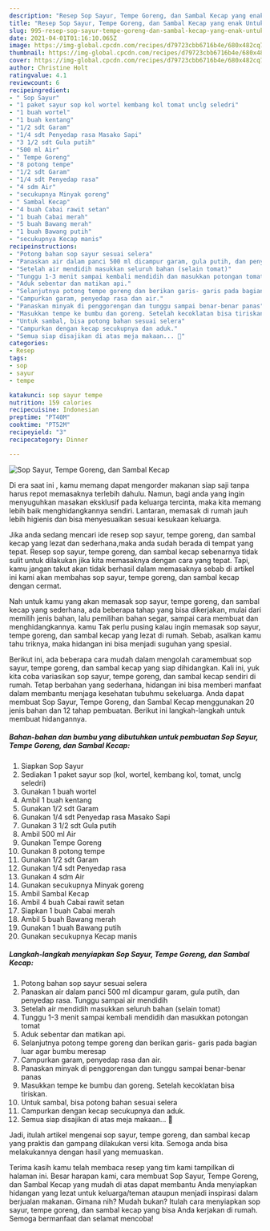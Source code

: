 ```yaml
---
description: "Resep Sop Sayur, Tempe Goreng, dan Sambal Kecap yang enak Untuk Jualan"
title: "Resep Sop Sayur, Tempe Goreng, dan Sambal Kecap yang enak Untuk Jualan"
slug: 995-resep-sop-sayur-tempe-goreng-dan-sambal-kecap-yang-enak-untuk-jualan
date: 2021-04-01T01:16:10.065Z
image: https://img-global.cpcdn.com/recipes/d79723cbb6716b4e/680x482cq70/sop-sayur-tempe-goreng-dan-sambal-kecap-foto-resep-utama.jpg
thumbnail: https://img-global.cpcdn.com/recipes/d79723cbb6716b4e/680x482cq70/sop-sayur-tempe-goreng-dan-sambal-kecap-foto-resep-utama.jpg
cover: https://img-global.cpcdn.com/recipes/d79723cbb6716b4e/680x482cq70/sop-sayur-tempe-goreng-dan-sambal-kecap-foto-resep-utama.jpg
author: Christine Holt
ratingvalue: 4.1
reviewcount: 6
recipeingredient:
- " Sop Sayur"
- "1 paket sayur sop kol wortel kembang kol tomat unclg seledri"
- "1 buah wortel"
- "1 buah kentang"
- "1/2 sdt Garam"
- "1/4 sdt Penyedap rasa Masako Sapi"
- "3 1/2 sdt Gula putih"
- "500 ml Air"
- " Tempe Goreng"
- "8 potong tempe"
- "1/2 sdt Garam"
- "1/4 sdt Penyedap rasa"
- "4 sdm Air"
- "secukupnya Minyak goreng"
- " Sambal Kecap"
- "4 buah Cabai rawit setan"
- "1 buah Cabai merah"
- "5 buah Bawang merah"
- "1 buah Bawang putih"
- "secukupnya Kecap manis"
recipeinstructions:
- "Potong bahan sop sayur sesuai selera"
- "Panaskan air dalam panci 500 ml dicampur garam, gula putih, dan penyedap rasa. Tunggu sampai air mendidih"
- "Setelah air mendidih masukkan seluruh bahan (selain tomat)"
- "Tunggu 1-3 menit sampai kembali mendidih dan masukkan potongan tomat"
- "Aduk sebentar dan matikan api."
- "Selanjutnya potong tempe goreng dan berikan garis- garis pada bagian luar agar bumbu meresap"
- "Campurkan garam, penyedap rasa dan air."
- "Panaskan minyak di penggorengan dan tunggu sampai benar-benar panas"
- "Masukkan tempe ke bumbu dan goreng. Setelah kecoklatan bisa tiriskan."
- "Untuk sambal, bisa potong bahan sesuai selera"
- "Campurkan dengan kecap secukupnya dan aduk."
- "Semua siap disajikan di atas meja makaan... 🖤"
categories:
- Resep
tags:
- sop
- sayur
- tempe

katakunci: sop sayur tempe 
nutrition: 159 calories
recipecuisine: Indonesian
preptime: "PT40M"
cooktime: "PT52M"
recipeyield: "3"
recipecategory: Dinner

---
```



![Sop Sayur, Tempe Goreng, dan Sambal Kecap](https://img-global.cpcdn.com/recipes/d79723cbb6716b4e/680x482cq70/sop-sayur-tempe-goreng-dan-sambal-kecap-foto-resep-utama.jpg)

Di era  saat ini , kamu memang dapat mengorder makanan siap saji tanpa harus repot memasaknya terlebih dahulu. Namun, bagi anda yang ingin menyuguhkan masakan eksklusif pada keluarga tercinta, maka kita memang lebih baik menghidangkannya sendiri. Lantaran, memasak di rumah jauh lebih higienis dan bisa menyesuaikan sesuai kesukaan keluarga.

Jika anda sedang mencari ide resep sop sayur, tempe goreng, dan sambal kecap yang lezat dan sederhana,maka anda sudah berada di tempat yang tepat. Resep sop sayur, tempe goreng, dan sambal kecap  sebenarnya tidak sulit untuk dilakukan jika kita memasaknya dengan cara yang tepat. Tapi, kamu jangan takut akan tidak berhasil dalam memasaknya 
sebab di artikel ini kami akan membahas sop sayur, tempe goreng, dan sambal kecap dengan cermat.  



Nah untuk kamu yang akan memasak sop sayur, tempe goreng, dan sambal kecap yang sederhana, ada beberapa tahap yang bisa dikerjakan, mulai dari memilih jenis bahan, lalu pemilihan bahan segar, sampai cara membuat dan menghidangkannya. kamu Tak perlu pusing kalau ingin memasak sop sayur, tempe goreng, dan sambal kecap yang lezat di rumah. Sebab, asalkan kamu  tahu triknya, maka hidangan ini bisa menjadi suguhan yang spesial.

Berikut ini, ada beberapa cara mudah dalam mengolah caramembuat sop sayur, tempe goreng, dan sambal kecap yang siap dihidangkan. Kali ini, yuk kita coba variasikan sop sayur, tempe goreng, dan sambal kecap sendiri di rumah. Tetap berbahan yang sederhana, hidangan ini bisa memberi manfaat dalam membantu menjaga kesehatan tubuhmu sekeluarga. Anda dapat membuat Sop Sayur, Tempe Goreng, dan Sambal Kecap menggunakan 20 jenis bahan dan 12 tahap pembuatan. Berikut ini langkah-langkah untuk membuat hidangannya.

<!--inarticleads1-->

##### Bahan-bahan dan bumbu yang dibutuhkan untuk pembuatan Sop Sayur, Tempe Goreng, dan Sambal Kecap:

1. Siapkan  Sop Sayur
1. Sediakan 1 paket sayur sop (kol, wortel, kembang kol, tomat, unclg seledri)
1. Gunakan 1 buah wortel
1. Ambil 1 buah kentang
1. Gunakan 1/2 sdt Garam
1. Gunakan 1/4 sdt Penyedap rasa Masako Sapi
1. Gunakan 3 1/2 sdt Gula putih
1. Ambil 500 ml Air
1. Gunakan  Tempe Goreng
1. Gunakan 8 potong tempe
1. Gunakan 1/2 sdt Garam
1. Gunakan 1/4 sdt Penyedap rasa
1. Gunakan 4 sdm Air
1. Gunakan secukupnya Minyak goreng
1. Ambil  Sambal Kecap
1. Ambil 4 buah Cabai rawit setan
1. Siapkan 1 buah Cabai merah
1. Ambil 5 buah Bawang merah
1. Gunakan 1 buah Bawang putih
1. Gunakan secukupnya Kecap manis




<!--inarticleads2-->

##### Langkah-langkah menyiapkan Sop Sayur, Tempe Goreng, dan Sambal Kecap:

1. Potong bahan sop sayur sesuai selera
1. Panaskan air dalam panci 500 ml dicampur garam, gula putih, dan penyedap rasa. Tunggu sampai air mendidih
1. Setelah air mendidih masukkan seluruh bahan (selain tomat)
1. Tunggu 1-3 menit sampai kembali mendidih dan masukkan potongan tomat
1. Aduk sebentar dan matikan api.
1. Selanjutnya potong tempe goreng dan berikan garis- garis pada bagian luar agar bumbu meresap
1. Campurkan garam, penyedap rasa dan air.
1. Panaskan minyak di penggorengan dan tunggu sampai benar-benar panas
1. Masukkan tempe ke bumbu dan goreng. Setelah kecoklatan bisa tiriskan.
1. Untuk sambal, bisa potong bahan sesuai selera
1. Campurkan dengan kecap secukupnya dan aduk.
1. Semua siap disajikan di atas meja makaan... 🖤




Jadi, itulah artikel mengenai  sop sayur, tempe goreng, dan sambal kecap  yang praktis dan gampang dilakukan versi kita. Semoga anda bisa melakukannya dengan hasil yang memuaskan. 

Terima kasih kamu telah membaca resep yang tim kami tampilkan di halaman ini. Besar harapan kami, cara membuat  Sop Sayur, Tempe Goreng, dan Sambal Kecap yang mudah di atas dapat membantu Anda menyiapkan hidangan yang lezat untuk keluarga/teman ataupun menjadi inspirasi dalam berjualan makanan. Gimana nih? Mudah bukan? Itulah cara menyiapkan sop sayur, tempe goreng, dan sambal kecap yang bisa Anda kerjakan di rumah. Semoga bermanfaat dan selamat mencoba!

